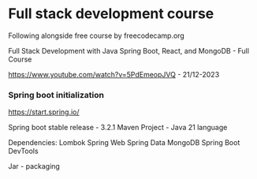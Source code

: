 # Full stack development course
Following alongside free course by freecodecamp.org

Full Stack Development with Java Spring Boot, React, and MongoDB - Full Course

https://www.youtube.com/watch?v=5PdEmeopJVQ - 21/12-2023


### Spring boot initialization
https://start.spring.io/

Spring boot stable release - 3.2.1 
Maven Project - Java 21 language

Dependencies:
Lombok
Spring Web
Spring Data MongoDB
Spring Boot DevTools

Jar - packaging